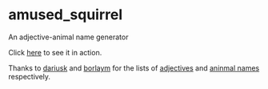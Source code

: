 # amused_squirrel
An adjective-animal name generator

Click [here](https://gvisco.github.io/amused_squirrel/) to see it in action.

Thanks to [dariusk](https://github.com/dariusk) and [borlaym](https://gist.github.com/borlaym) for the lists of [adjectives](https://github.com/dariusk/corpora) and [aninmal names](https://gist.github.com/borlaym/585e2e09dd6abd9b0d0a) respectively.

